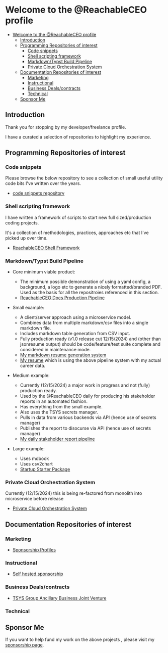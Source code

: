 # Welcome to the @ReachableCEO profile

- [Welcome to the @ReachableCEO profile](#welcome-to-the-reachableceo-profile)
  - [Introduction](#introduction)
  - [Programming Repositories of interest](#programming-repositories-of-interest)
    - [Code snippets](#code-snippets)
    - [Shell scripting framework](#shell-scripting-framework)
    - [Markdown/Typst Build Pipeline](#markdowntypst-build-pipeline)
    - [Private Cloud Orchestration System](#private-cloud-orchestration-system)
  - [Documentation Repositories of interest](#documentation-repositories-of-interest)
    - [Marketing](#marketing)
    - [Instructional](#instructional)
    - [Business Deals/contracts](#business-dealscontracts)
    - [Technical](#technical)
  - [Sponsor Me](#sponsor-me)

## Introduction

Thank you for stopping by my developer/freelance profile.

I have a curated a selection of repositories to highlight my experience.

## Programming Repositories of interest

### Code snippets

Please browse the below repository to see a collection of small useful utility code bits I've written over the years.

- [code snippets repository](https://git.knownelement.com/reachableceo/ReachableCEO-ShellScriptPortfolio)

### Shell scripting framework

I have written a framework of scripts to start new full sized/production coding projects.

It's a collection of methodologies, practices, approaches etc that I've picked up over time.

- [ReachableCEO Shell Framework](https://git.knownelement.com/reachableceo/ReachableCEO-ShellScriptPortfolio)

### Markdown/Typst Build Pipeline

- Core minimum viable product:
  - The minimum possible demonstration of using a yaml config, a background, a logo etc to generate a nicely formatted/branded PDF. Used as the basis for all the repositroies referenced in this section.
  - [ReachableCEO Docs Production Pipeline](https://git.knownelement.com/reachableceo/rcdoc-pipeline)

- Small example:
  - A client/server approach using a microservice model.
  - Combines data from multiple markdown/csv files into a single markdown file.
  - Includes markdown table generation from CSV input.
  - Fully production ready (v1.0 release cut 12/15/2024) and (other than jsonresume output) should be code/feature/test suite complete and considered in maintenance mode.
  - [My markdown resume generation system](https://git.knownelement.com/reachableceo/MarkdownResume-Pipeline-ClientExample)
  - [My resume](https://git.knownelement.com/reachableceo/ReachableCEO-Profile-FullTimeEmployment) which is using the above pipeline system with my actual career data.

- Medium example:
  - Currently (12/15/2024) a major work in progress and not (fully) production ready.
  - Used by the @ReachableCEO daily for producing his stakeholder reports in an automated fashion.
  - Has everything from the small example.
  - Also uses the TSYS secrets manager.
  - Pulls in data from various backends via API (hence use of secrets manager)
  - Publishes the report to disocurse via API (hence use of secrets manager)
  - [My daily stakeholder report pipeline](https://git.knownelement.com/reachableceo/DSR-Pipeline-ReachableCEO)

- Large example:
  - Uses mdbook
  - Uses csv2chart
  - [Startup Starter Package](https://git.knownelement.com/RWSCP/StartupStarterPackage)

### Private Cloud Orchestration System

Currently (12/15/2024) this is being re-factored from monolith into microservice before release

- [Private Cloud Orchestration System](https://git.knownelement.com/reachableceo/PrivateCloudOrchestrationSystem)

## Documentation Repositories of interest

### Marketing

- [Sponsorship Profiles](https://git.knownelement.com/reachableceo/SponsorshipProfiles)

### Instructional

- [Self hosted sponsorship](https://git.knownelement.com/reachableceo/selfhosted-sponsorship)

### Business Deals/contracts

- [TSYS Group Ancillary Business Joint Venture](https://git.knownelement.com/TSYSGroupBOD/TSYSAncillaryBusinessDealMemo)

### Technical

## Sponsor Me

If you want to help fund my work on the above projects , please visit my [sponsorship page]().
